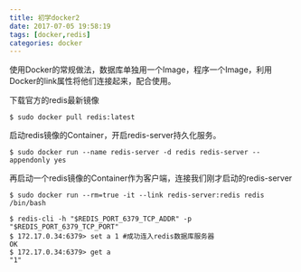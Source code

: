 ```yaml
---
title: 初学docker2
date: 2017-07-05 19:58:19
tags: [docker,redis]
categories: docker
---
```


使用Docker的常规做法，数据库单独用一个Image，程序一个Image，利用Docker的link属性将他们连接起来，配合使用。
<!-- more -->
下载官方的redis最新镜像

    $ sudo docker pull redis:latest 

启动redis镜像的Container，开启redis-server持久化服务。

    $ sudo docker run --name redis-server -d redis redis-server --appendonly yes

再启动一个redis镜像的Container作为客户端，连接我们刚才启动的redis-server

    $ sudo docker run --rm=true -it --link redis-server:redis redis /bin/bash

    $ redis-cli -h "$REDIS_PORT_6379_TCP_ADDR" -p "$REDIS_PORT_6379_TCP_PORT"
    $ 172.17.0.34:6379> set a 1 #成功连入redis数据库服务器
    OK
    $ 172.17.0.34:6379> get a
    "1"


